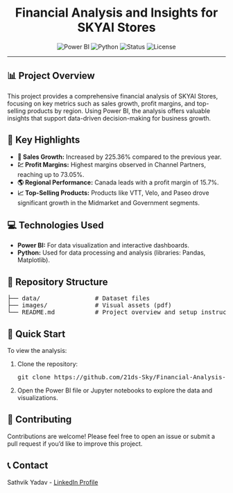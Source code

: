 <h1 align="center">Financial Analysis and Insights for SKYAI Stores</h1>


</p>

<p align="center">
    <img src="https://img.shields.io/badge/Tool-Power%20BI-blue" alt="Power BI"/>
    <img src="https://img.shields.io/badge/Language-Python-yellow" alt="Python"/>
    <img src="https://img.shields.io/badge/Status-Completed-success" alt="Status"/>
    <img src="https://img.shields.io/badge/License-MIT-green" alt="License"/>
</p>

<hr>

<h2>📊 Project Overview</h2>
<p>
    This project provides a comprehensive financial analysis of SKYAI Stores, focusing on key metrics such as sales growth, profit margins, and top-selling products by region. Using Power BI, the analysis offers valuable insights that support data-driven decision-making for business growth.
</p>

<h2>🔑 Key Highlights</h2>
<ul>
    <li><strong>🚀 Sales Growth:</strong> Increased by 225.36% compared to the previous year.</li>
    <li><strong>💹 Profit Margins:</strong> Highest margins observed in Channel Partners, reaching up to 73.05%.</li>
    <li><strong>🌎 Regional Performance:</strong> Canada leads with a profit margin of 15.7%.</li>
    <li><strong>📈 Top-Selling Products:</strong> Products like VTT, Velo, and Paseo drove significant growth in the Midmarket and Government segments.</li>
</ul>


<h2>💻 Technologies Used</h2>
<ul>
    <li><strong>Power BI:</strong> For data visualization and interactive dashboards.</li>
    <li><strong>Python:</strong> Used for data processing and analysis (libraries: Pandas, Matplotlib).</li>
</ul>

<h2>📂 Repository Structure</h2>
<pre>
├── data/               # Dataset files
├── images/             # Visual assets (pdf)
└── README.md           # Project overview and setup instructions
</pre>

<h2>🚀 Quick Start</h2>
<p>To view the analysis:</p>
<ol>
    <li>Clone the repository:
        <pre>git clone https://github.com/21ds-Sky/Financial-Analysis-and-Insights-for-SKYAI-Stores-Using-Power-BI</pre>
    </li>
    <li>Open the Power BI file or Jupyter notebooks to explore the data and visualizations.</li>
</ol>

<h2>🤝 Contributing</h2>
<p>
    Contributions are welcome! Please feel free to open an issue or submit a pull request if you’d like to improve this project.
</p>

<h2>📞 Contact</h2>
<p>Sathvik Yadav - <a href="https://linkedin.com/in/yourprofile">LinkedIn Profile</a></p>


